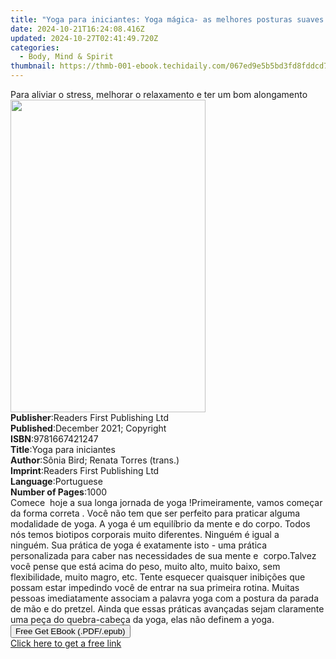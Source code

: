 ```yaml
---
title: "Yoga para iniciantes: Yoga mágica- as melhores posturas suaves | Free Book"
date: 2024-10-21T16:24:08.416Z
updated: 2024-10-27T02:41:49.720Z
categories:
  - Body, Mind & Spirit
thumbnail: https://thmb-001-ebook.techidaily.com/067ed9e5b5bd3fd8fddcd75c3e2445a387d8e105cac9a2808ca43154bbca9e45.jpg
---
```

<main id="book-container">
  <div class="flex flex-col">
    <div class="book-brief flex-1 py-6 px-4 sm:p-6 md:py-10 md:px-8">
      <!-- brief-->
      <div class="book-brief-main">
        Para aliviar o stress, melhorar o relaxamento e ter um bom alongamento
      </div>
    </div>
    <div
      class="book-meta-info flex-1 grid gap-4 col-start-1 col-end-3 row-start-1 sm:mb-6 sm:grid-cols-4 lg:gap-6 lg:col-start-2 lg:row-end-6 lg:row-span-6 lg:mb-0"
    >
      <div
        class="book-meta-info-left place-content-center mt-4 p-4 text-sm leading-6 col-start-2 col-span-2 dark:text-slate-400"
      >
        <img
          class="w-full h-500 object-cover rounded-lg sm:h-255 sm:col-span-2 lg:col-span-full"
          src="https://img-001-ebook.techidaily.com/10f59dd5a8d96aa01aa567938aca6b3d55333987e68bfabc310f8846126dbec7.jpg"
          alt=""
          width="312"
          height="500"
        />
      </div>
      <div
        class="book-meta-info-right mt-2 col-start-1 row-start-2 col-span-3 self-center"
      >
        <!-- meta data  -->
        <div class="flex flex-col px-4 md:px-8">
          <div class="flex-1">
            <strong>Publisher</strong>:<span class="px-2"
              >Readers First Publishing Ltd</span
            >
          </div>
          <div class="flex-1">
            <strong>Published</strong>:<span class="px-2"
              >December 2021; Copyright</span
            >
          </div>
          <div class="flex-1">
            <strong>ISBN</strong>:<span class="px-2">9781667421247</span>
          </div>
          <div class="flex-1">
            <strong>Title</strong>:<span class="px-2"
              >Yoga para iniciantes</span
            >
          </div>
          <div class="flex-1">
            <strong>Author</strong>:<span class="px-2"
              >Sônia Bird; Renata Torres (trans.)</span
            >
          </div>
          <div class="flex-1">
            <strong>Imprint</strong>:<span class="px-2"
              >Readers First Publishing Ltd</span
            >
          </div>
          <div class="flex-1">
            <strong>Language</strong>:<span class="px-2">Portuguese</span>
          </div>
          <div class="flex-1">
            <strong>Number of Pages</strong>:<span class="px-2">1000</span>
          </div>
        </div>
      </div>
    </div>
    <div class="book-description flex-1 py-6 px-4 sm:p-6 md:py-10 md:px-8">
      <div class="book-description-main">
        <div accordion-content="" id="description">
          Comece &nbsp;hoje a sua longa jornada de&nbsp;yoga !Primeiramente,
          vamos começar da forma correta&nbsp;.&nbsp;Você não tem que ser
          perfeito para praticar alguma modalidade&nbsp;de yoga. A yoga é um
          equilíbrio da mente e do corpo.&nbsp;Todos nós temos biotipos
          corporais&nbsp;muito diferentes. Ninguém é igual a ninguém.&nbsp;Sua
          prática de&nbsp;yoga é exatamente isto&nbsp;- uma prática
          personalizada para caber nas necessidades de sua mente e
          &nbsp;corpo.Talvez você pense que está acima do peso, muito alto,
          muito baixo, sem flexibilidade, muito magro, etc.&nbsp;Tente esquecer
          quaisquer inibições que possam estar impedindo você de entrar na sua
          primeira rotina. Muitas pessoas imediatamente associam a palavra yoga
          com a postura da parada de mão e do pretzel. Ainda que essas práticas
          avançadas sejam claramente uma peça do quebra-cabeça da yoga, elas não
          definem a yoga.<br />
        </div>
      </div>
    </div>
    <div class="book-excerpts flex-1 py-6 px-4 sm:p-6 md:py-10 md:px-8"></div>
    <div
      class="book-about-author flex-1 py-6 px-4 sm:p-6 md:py-10 md:px-8"
    ></div>
    <div class="book-free-get flex-1 py-6 px-4 sm:p-6 md:py-10 md:px-8">
      <button
        id="btn-free-get"
        class="bg-blue-500 hover:bg-blue-700 text-white font-bold py-2 px-4 rounded"
      >
        Free Get EBook (.PDF/.epub)
      </button>
      <div id="countdown-display" class="px-2 text-lg mt-2"></div>
      <a
        id="free-link"
        class="hidden bg-blue-500 hover:bg-blue-700 text-white font-bold py-2 px-4 rounded"
        href="https://www.ebooks.com/en-us/book/210450248/yoga-para-iniciantes-yoga-m-gica-as-melhores-posturas-suaves/s-nia-bird/"
        target="_blank"
        >Click here to get a free link</a
      >
    </div>
    <script>
      let countdownTime = 0;
      let countdownInterval = null;
      document
        .getElementById('btn-free-get')
        .addEventListener('click', startCountdown);
      function startCountdown() {
        countdownTime = new Date().getTime() + 60000 * 3;
        countdownInterval = setInterval(updateCountdown, 1000);
        document.getElementById('btn-free-get').disabled = true;
        document
          .getElementById('btn-free-get')
          .classList.add('bg-gray-500', 'cursor-not-allowed');
      }
      function updateCountdown() {
        let currentTime = new Date().getTime();
        let timeLeft = countdownTime - currentTime;
        let secondsLeft = Math.floor(timeLeft / 1000);
        document.getElementById('countdown-display').innerHTML =
          `Remaining time: ${secondsLeft} seconds.`;
        if (secondsLeft <= 0) {
          clearInterval(countdownInterval);
          document.getElementById('btn-free-get').classList.add('hidden');
          document.getElementById('free-link').classList.remove('hidden');
          document.getElementById('countdown-display').innerHTML = '';
        }
      }
    </script>
  </div>
</main>

<ins class="adsbygoogle"
      style="display:block"
      data-ad-client="ca-pub-7571918770474297"
      data-ad-slot="8358498916"
      data-ad-format="auto"
      data-full-width-responsive="true"></ins>
    
